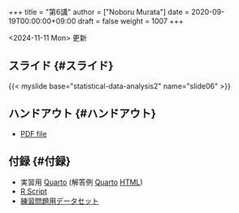 +++
title = "第6講"
author = ["Noboru Murata"]
date = 2020-09-19T00:00:00+09:00
draft = false
weight = 1007
+++

<span class="timestamp-wrapper"><span class="timestamp">&lt;2024-11-11 Mon&gt; </span></span> 更新


## スライド {#スライド}

{{< myslide base="statistical-data-analysis2" name="slide06" >}}


## ハンドアウト {#ハンドアウト}

-   [PDF file](https://noboru-murata.github.io/statistical-data-analysis2/pdfs/slide06.pdf)


## 付録 {#付録}

-   実習用 [Quarto](https://raw.githubusercontent.com/noboru-murata/statistical-data-analysis2/refs/heads/master/docs/code/practice06.qmd) (解答例 [Quarto](https://raw.githubusercontent.com/noboru-murata/statistical-data-analysis2/refs/heads/master/docs/code/sample-code06.qmd) [HTML](https://noboru-murata.github.io/statistical-data-analysis2/code/sample-code06.html))
-   [R Script](https://noboru-murata.github.io/statistical-data-analysis2/code/slide06.R)
-   [練習問題用データセット](https://noboru-murata.github.io/statistical-data-analysis2/data/data06.zip)
